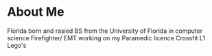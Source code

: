 # About Me 

Florida born and rasied 
BS from the University of Florida in computer science 
Firefighter/ EMT working on my Paramedic licence
Crossfit L1 
Lego's

